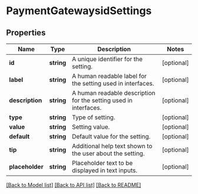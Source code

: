 # PaymentGatewaysidSettings

## Properties
Name | Type | Description | Notes
------------ | ------------- | ------------- | -------------
**id** | **string** | A unique identifier for the setting. | [optional] 
**label** | **string** | A human readable label for the setting used in interfaces. | [optional] 
**description** | **string** | A human readable description for the setting used in interfaces. | [optional] 
**type** | **string** | Type of setting. | [optional] 
**value** | **string** | Setting value. | [optional] 
**default** | **string** | Default value for the setting. | [optional] 
**tip** | **string** | Additional help text shown to the user about the setting. | [optional] 
**placeholder** | **string** | Placeholder text to be displayed in text inputs. | [optional] 

[[Back to Model list]](../../README.md#documentation-for-models) [[Back to API list]](../../README.md#documentation-for-api-endpoints) [[Back to README]](../../README.md)


